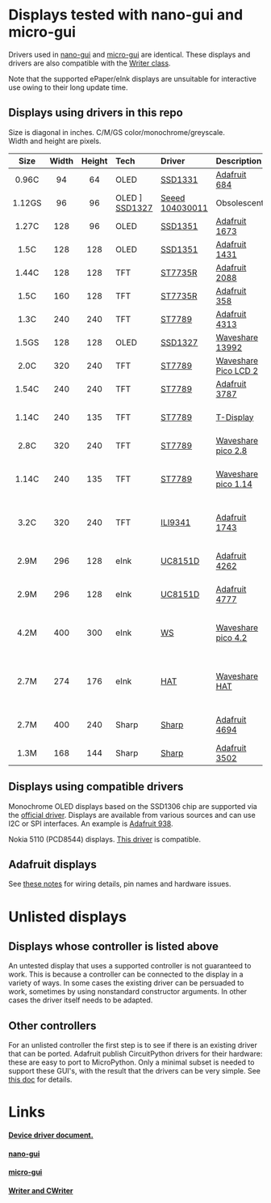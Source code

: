 # Displays tested with nano-gui and micro-gui

Drivers used in [nano-gui](https://github.com/peterhinch/micropython-nano-gui)
and [micro-gui](https://github.com/peterhinch/micropython-micro-gui) are
identical. These displays and drivers are also compatible with the 
[Writer class](https://github.com/peterhinch/micropython-font-to-py/blob/master/writer/WRITER.md).

Note that the supported ePaper/eInk displays are unsuitable for interactive use
owing to their long update time.

## Displays using drivers in this repo

Size is diagonal in inches. C/M/GS color/monochrome/greyscale.  
Width and height are pixels.  

| Size   | Width | Height | Tech  | Driver        | Description                | Notes |
|:------:|:-----:|:------:|:------|:--------------|:---------------------------|:------|
| 0.96C  |  94   |   64   | OLED  | [SSD1331][1d] | [Adafruit 684][1m]         |       |
| 1.12GS |  96   |   96   | OLED  ] [SSD1327][11d]| [Seeed 104030011][21m]     | Obsolescent |
| 1.27C  | 128   |   96   | OLED  | [SSD1351][2d] | [Adafruit 1673][2m]        |       |
| 1.5C   | 128   |  128   | OLED  | [SSD1351][2d] | [Adafruit 1431][3m]        |       |
| 1.44C  | 128   |  128   | TFT   | [ST7735R][4d] | [Adafruit 2088][5m]        |       |
| 1.5C   | 160   |  128   | TFT   | [ST7735R][4d] | [Adafruit 358][6m]         |       |
| 1.3C   | 240   |  240   | TFT   | [ST7789][5d]  | [Adafruit 4313][7m]        |       |
| 1.5GS  | 128   |  128   | OLED  | [SSD1327][11d]| [Waveshare 13992][20m]     |       |
| 2.0C   | 320   |  240   | TFT   | [ST7789][5d]  | [Waveshare Pico LCD 2][18m]| For Pi Pico |
| 1.54C  | 240   |  240   | TFT   | [ST7789][5d]  | [Adafruit 3787][8m]        |       |
| 1.14C  | 240   |  135   | TFT   | [ST7789][5d]  | [T-Display][9m]            | ESP32 with attached display |
| 2.8C   | 320   |  240   | TFT   | [ST7789][5d]  | [Waveshare pico 2.8][10m]  | Display for Pi Pico |
| 1.14C  | 240   |  135   | TFT   | [ST7789][5d]  | [Waveshare pico 1.14][11m] | For Pi Pico. Buttons good for micro-gui |
| 3.2C   | 320   |  240   | TFT   | [ILI9341][6d] | [Adafruit 1743][12m]       | Big display. eBay equivalents work here. |
| 2.9M   | 296   |  128   | eInk  | [UC8151D][7d] | [Adafruit 4262][13m]       | Flexible ePaper display |
| 2.9M   | 296   |  128   | eInk  | [UC8151D][7d] | [Adafruit 4777][15m]       | FeatherWing ePaper display |
| 4.2M   | 400   |  300   | eInk  | [WS][10d]     | [Waveshare pico 4.2][19m]  | Pico, Pico W plug in. Other hosts via cable |
| 2.7M   | 274   |  176   | eInk  | [HAT][8d]     | [Waveshare HAT][14m]       | HAT designed for Raspberry Pi, repurposed. |
| 2.7M   | 400   |  240   | Sharp | [Sharp][9d]   | [Adafruit 4694][16m]       | Micropower monochrome display. |
| 1.3M   | 168   |  144   | Sharp | [Sharp][9d]   | [Adafruit 3502][17m]       | Ditto |

## Displays using compatible drivers

Monochrome OLED displays based on the SSD1306 chip are supported via the
[official driver][3d]. Displays are available from various sources and can use
I2C or SPI interfaces. An example is [Adafruit 938][4m].

Nokia 5110 (PCD8544) displays. [This driver](https://github.com/mcauser/micropython-pcd8544.git)
is compatible.

## Adafruit displays

See [these notes](./ADAFRUIT.md) for wiring details, pin names and hardware
issues.

# Unlisted displays

## Displays whose controller is listed above

An untested display that uses a supported controller is not guaranteed to work.
This is because a controller can be connected to the display in a variety of
ways. In some cases the existing driver can be persuaded to work, sometimes by
using nonstandard constructor arguments. In other cases the driver itself needs
to be adapted.

## Other controllers

For an unlisted controller the first step is to see if there is an existing
driver that can be ported. Adafruit publish CircuitPython drivers for their
hardware: these are easy to port to MicroPython. Only a minimal subset is
needed to support these GUI's, with the result that the drivers can be very
simple. See [this doc](./DRIVERS.md#7-writing-device-drivers) for details.

# Links

#### [Device driver document.](./DRIVERS.md)

#### [nano-gui](https://github.com/peterhinch/micropython-nano-gui)

#### [micro-gui](https://github.com/peterhinch/micropython-micro-gui)

#### [Writer and CWriter](https://github.com/peterhinch/micropython-font-to-py/blob/master/writer/WRITER.md)

[1d]: https://github.com/peterhinch/micropython-nano-gui/blob/master/DRIVERS.md#22-drivers-for-ssd1331
[2d]: https://github.com/peterhinch/micropython-nano-gui/blob/master/DRIVERS.md#21-drivers-for-ssd1351
[3d]: https://github.com/micropython/micropython/blob/master/drivers/display/ssd1306.py
[4d]: https://github.com/peterhinch/micropython-nano-gui/blob/master/DRIVERS.md#31-drivers-for-st7735r
[5d]: https://github.com/peterhinch/micropython-nano-gui/blob/master/DRIVERS.md#33-drivers-for-st7789
[6d]: https://github.com/peterhinch/micropython-nano-gui/blob/master/DRIVERS.md#32-drivers-for-ili9341
[7d]: https://github.com/peterhinch/micropython-nano-gui/blob/master/DRIVERS.md#51-adafruit-monochrome-eink-displays
[8d]: https://github.com/peterhinch/micropython-nano-gui/blob/master/DRIVERS.md#52-waveshare-eink-display-hat
[9d]: https://github.com/peterhinch/micropython-nano-gui/blob/master/DRIVERS.md#4-drivers-for-sharp-displays
[10d]: https://github.com/peterhinch/micropython-nano-gui/blob/master/DRIVERS.md#53-waveshare-400x300-pi-pico-display
[11d]: https://github.com/peterhinch/micropython-nano-gui/blob/master/DRIVERS.md#23-drivers-for-ssd1327

[1m]: https://www.adafruit.com/product/684
[2m]: https://www.adafruit.com/product/1673
[3m]: https://www.adafruit.com/product/1431
[4m]: https://www.adafruit.com/product/938
[5m]: https://www.adafruit.com/product/2088
[6m]: https://www.adafruit.com/product/358
[7m]: https://www.adafruit.com/product/4313
[8m]: https://www.adafruit.com/product/3787
[9m]: http://www.lilygo.cn/prod_view.aspx?TypeId=50033&Id=1126&FId=t3%3a50033%3a3&msclkid=b46a3d0ecf7d11ec88e6ae013d02d194
[10m]: https://www.waveshare.com/Pico-ResTouch-LCD-2.8.htm
[11m]: https://www.waveshare.com/pico-lcd-1.14.htm
[12m]: https://www.adafruit.com/product/1743
[13m]: https://www.adafruit.com/product/4262
[14m]: https://www.waveshare.com/wiki/2.7inch_e-Paper_HAT
[15m]: https://www.adafruit.com/product/4777
[16m]: https://www.adafruit.com/product/4694
[17m]: https://www.adafruit.com/product/3502
[18m]: https://www.waveshare.com/wiki/Pico-LCD-2
[19m]: https://thepihut.com/collections/epaper-displays-for-raspberry-pi/products/4-2-e-paper-display-module-for-raspberry-pi-pico-black-white-400x300
[20m]: https://www.waveshare.com/product/ai/displays/oled/1.5inch-oled-module.htm?___SID=U
[21m]: https://www.seeedstudio.com/Grove-OLED-Display-1-12.html?queryID=080778ddd8f54df96ca0e016af616327&objectID=1763&indexName=bazaar_retailer_products
